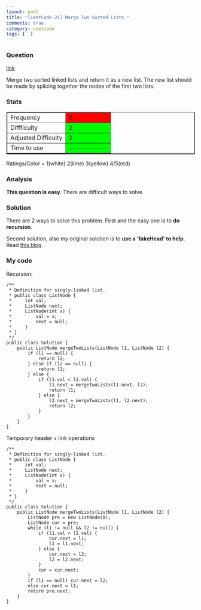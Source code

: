 ```yaml
---
layout: post
title: "[LeetCode 21] Merge Two Sorted Lists "
comments: true
category: Leetcode
tags: [  ]
---
```


### Question 

[link](http://oj.leetcode.com/problems/merge-two-sorted-lists/)

<div class="question-content">
            <p></p><p>Merge two sorted linked lists and return it as a new list. The new list should be made by splicing together the nodes of the first two lists.</p><p></p>
          </div>

### Stats

<table border="2">
	<tr>
		<td>Frequency</td>
		<td bgcolor="red">5</td>
	</tr>
	<tr>
		<td>Diffficulty</td>
		<td bgcolor="lime">2</td>
	</tr>
	<tr>
		<td>Adjusted Difficulty</td>
		<td bgcolor="lime">2</td>
	</tr>
	<tr>
		<td>Time to use</td>
		<td bgcolor="lime">----------</td>
	</tr>
</table>

Ratings/Color = 1(white) 2(lime) 3(yellow) 4/5(red)

### Analysis

__This question is easy__. There are difficult ways to solve. 

### Solution

There are 2 ways to solve this problem. First and the easy one is to __do recursion__. 

Second solution, also my original solution is to __use a 'fakeHead' to help__. Read [this blog](http://www.programcreek.com/2012/12/leetcode-merge-two-sorted-lists-java/). 

### My code 

Recursion: 

    /**
     * Definition for singly-linked list.
     * public class ListNode {
     *     int val;
     *     ListNode next;
     *     ListNode(int x) {
     *         val = x;
     *         next = null;
     *     }
     * }
     */
    public class Solution {
        public ListNode mergeTwoLists(ListNode l1, ListNode l2) {
            if (l1 == null) {
                return l2;
            } else if (l2 == null) {
                return l1;
            } else {
                if (l1.val < l2.val) {
                    l1.next = mergeTwoLists(l1.next, l2);
                    return l1;
                } else {
                    l2.next = mergeTwoLists(l1, l2.next);
                    return l2;
                }
            }
        }
    }

Temporary header + link operations

    /**
     * Definition for singly-linked list.
     * public class ListNode {
     *     int val;
     *     ListNode next;
     *     ListNode(int x) {
     *         val = x;
     *         next = null;
     *     }
     * }
     */
    public class Solution {
        public ListNode mergeTwoLists(ListNode l1, ListNode l2) {
            ListNode pre = new ListNode(0);
            ListNode cur = pre;
            while (l1 != null && l2 != null) {
                if (l1.val < l2.val) {
                    cur.next = l1;
                    l1 = l1.next;
                } else {
                    cur.next = l2;
                    l2 = l2.next;
                }
                cur = cur.next;
            }
            if (l1 == null) cur.next = l2;
            else cur.next = l1;
            return pre.next;
        }
    }
